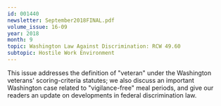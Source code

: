 ```yaml
---
id: 001440
newsletter: September2018FINAL.pdf
volume_issue: 16-09
year: 2018
month: 9
topic: Washington Law Against Discrimination: RCW 49.60
subtopic: Hostile Work Environment
---
```


This issue addresses the definition of "veteran" under the Washington veterans' scoring-criteria statutes; we also discuss an important Washington case related to "vigilance-free" meal periods, and give our readers an update on developments in federal discrimination law.